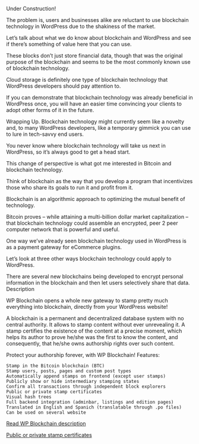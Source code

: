 

Under Construction!

The problem is, users and businesses alike are reluctant to use blockchain technology in WordPress due to the shakiness of the market.

Let’s talk about what we do know about blockchain and WordPress and see if there’s something of value here that you can use.

These blocks don’t just store financial data, though that was the original purpose of the blockchain and seems to be the most commonly known use of blockchain technology.

Cloud storage is definitely one type of blockchain technology that WordPress developers should pay attention to.

If you can demonstrate that blockchain technology was already beneficial in WordPress once, you will have an easier time convincing your clients to adopt other forms of it in the future.

Wrapping Up. Blockchain technology might currently seem like a novelty and, to many WordPress developers, like a temporary gimmick you can use to lure in tech-savvy end users.

You never know where blockchain technology will take us next in WordPress, so it’s always good to get a head start.

 

 

This change of perspective is what got me interested in Bitcoin and blockchain technology.

Think of blockchain as the way that you develop a program that incentivizes those who share its goals to run it and profit from it.

Blockchain is an algorithmic approach to optimizing the mutual benefit of technology.

Bitcoin proves – while attaining a multi-billion dollar market capitalization – that blockchain technology could assemble an encrypted, peer 2 peer computer network that is powerful and useful.

One way we’ve already seen blockchain technology used in WordPress is as a payment gateway for eCommerce plugins.

Let’s look at three other ways blockchain technology could apply to WordPress.

There are several new blockchains being developed to encrypt personal information in the blockchain and then let users selectively share that data.
Description

WP Blockchain opens a whole new gateway to stamp pretty much everything into blockchain, directly from your WordPress website!

A blockchain is a permanent and decentralized database system with no central authority. It allows to stamp content without ever unrevealing it. A stamp certifies the existence of the content at a precise moment, which helps its author to prove he/she was the first to know the content, and consequently, that he/she owns authorship rights over such content.

Protect your authorship forever, with WP Blockchain!
Features:

    Stamp in the Bitcoin blockchain (BTC)
    Stamp users, posts, pages and custom post types
    Automatically append stamps on frontend (except user stamps)
    Publicly show or hide intermediary stamping states
    Confirm all transactions through independent block explorers
    Public or private stamp certificates
    Visual hash trees
    Full backend integration (adminbar, listings and edition pages)
    Translated in English and Spanich (translatable through .po files)
    Can be used on several website

[Read WP Blockchain description](https://wordpress.org/plugins/wp-blockchain/)

[Public or private stamp certificates](https://stampd.io/)
